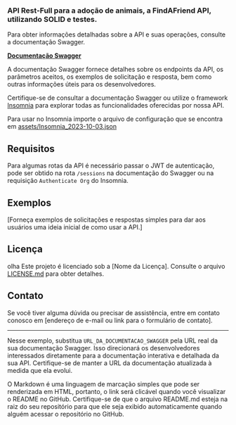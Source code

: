 ### API Rest-Full para a adoção de animais, a FindAFriend API, utilizando SOLID e testes.

Para obter informações detalhadas sobre a API e suas operações, consulte a documentação Swagger.

[**Documentação Swagger**](https://node-ignite-chellenger-03.onrender.com/docs)

A documentação Swagger fornece detalhes sobre os endpoints da API, os parâmetros aceitos, os exemplos de solicitação e resposta, bem como outras informações úteis para os desenvolvedores.

Certifique-se de consultar a documentação Swagger ou utilize o framework [Insomnia](https://insomnia.rest/products/insomnia) para explorar todas as funcionalidades oferecidas por nossa API.

Para usar no Insomnia importe o arquivo de configuração que se encontra em [assets/Insomnia_2023-10-03.json]()

## Requisitos

Para algumas rotas da API é necessário passar o JWT de autenticação, pode ser obtido na rota `/sessions` na documentação do Swagger ou na requisição `Authenticate Org` do Insomnia.

## Exemplos

[Forneça exemplos de solicitações e respostas simples para dar aos usuários uma ideia inicial de como usar a API.]

## Licença
olha 
Este projeto é licenciado sob a [Nome da Licença]. Consulte o arquivo [LICENSE.md](LICENSE.md) para obter detalhes.

## Contato

Se você tiver alguma dúvida ou precisar de assistência, entre em contato conosco em [endereço de e-mail ou link para o formulário de contato].

---

Nesse exemplo, substitua `URL_DA_DOCUMENTACAO_SWAGGER` pela URL real da sua documentação Swagger. Isso direcionará os desenvolvedores interessados diretamente para a documentação interativa e detalhada da sua API. Certifique-se de manter a URL da documentação atualizada à medida que ela evolui.

O Markdown é uma linguagem de marcação simples que pode ser renderizada em HTML, portanto, o link será clicável quando você visualizar o README no GitHub. Certifique-se de que o arquivo README.md esteja na raiz do seu repositório para que ele seja exibido automaticamente quando alguém acessar o repositório no GitHub.
